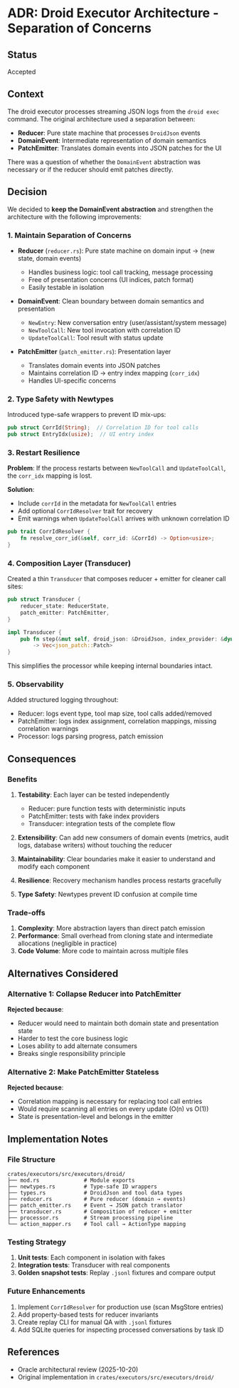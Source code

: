 # ADR: Droid Executor Architecture - Separation of Concerns

## Status
Accepted

## Context
The droid executor processes streaming JSON logs from the `droid exec` command. The original architecture used a separation between:
- **Reducer**: Pure state machine that processes `DroidJson` events
- **DomainEvent**: Intermediate representation of domain semantics
- **PatchEmitter**: Translates domain events into JSON patches for the UI

There was a question of whether the `DomainEvent` abstraction was necessary or if the reducer should emit patches directly.

## Decision
We decided to **keep the DomainEvent abstraction** and strengthen the architecture with the following improvements:

### 1. Maintain Separation of Concerns
- **Reducer** (`reducer.rs`): Pure state machine on domain input → (new state, domain events)
  - Handles business logic: tool call tracking, message processing
  - Free of presentation concerns (UI indices, patch format)
  - Easily testable in isolation

- **DomainEvent**: Clean boundary between domain semantics and presentation
  - `NewEntry`: New conversation entry (user/assistant/system message)
  - `NewToolCall`: New tool invocation with correlation ID
  - `UpdateToolCall`: Tool result with status update

- **PatchEmitter** (`patch_emitter.rs`): Presentation layer
  - Translates domain events into JSON patches
  - Maintains correlation ID → entry index mapping (`corr_idx`)
  - Handles UI-specific concerns

### 2. Type Safety with Newtypes
Introduced type-safe wrappers to prevent ID mix-ups:
```rust
pub struct CorrId(String);  // Correlation ID for tool calls
pub struct EntryIdx(usize);  // UI entry index
```

### 3. Restart Resilience
**Problem**: If the process restarts between `NewToolCall` and `UpdateToolCall`, the `corr_idx` mapping is lost.

**Solution**: 
- Include `corrId` in the metadata for `NewToolCall` entries
- Add optional `CorrIdResolver` trait for recovery
- Emit warnings when `UpdateToolCall` arrives with unknown correlation ID

```rust
pub trait CorrIdResolver {
    fn resolve_corr_id(&self, corr_id: &CorrId) -> Option<usize>;
}
```

### 4. Composition Layer (Transducer)
Created a thin `Transducer` that composes reducer + emitter for cleaner call sites:
```rust
pub struct Transducer {
    reducer_state: ReducerState,
    patch_emitter: PatchEmitter,
}

impl Transducer {
    pub fn step(&mut self, droid_json: &DroidJson, index_provider: &dyn IndexProviderLike) 
        -> Vec<json_patch::Patch>
}
```

This simplifies the processor while keeping internal boundaries intact.

### 5. Observability
Added structured logging throughout:
- Reducer: logs event type, tool map size, tool calls added/removed
- PatchEmitter: logs index assignment, correlation mappings, missing correlation warnings
- Processor: logs parsing progress, patch emission

## Consequences

### Benefits
1. **Testability**: Each layer can be tested independently
   - Reducer: pure function tests with deterministic inputs
   - PatchEmitter: tests with fake index providers
   - Transducer: integration tests of the complete flow

2. **Extensibility**: Can add new consumers of domain events (metrics, audit logs, database writers) without touching the reducer

3. **Maintainability**: Clear boundaries make it easier to understand and modify each component

4. **Resilience**: Recovery mechanism handles process restarts gracefully

5. **Type Safety**: Newtypes prevent ID confusion at compile time

### Trade-offs
1. **Complexity**: More abstraction layers than direct patch emission
2. **Performance**: Small overhead from cloning state and intermediate allocations (negligible in practice)
3. **Code Volume**: More code to maintain across multiple files

## Alternatives Considered

### Alternative 1: Collapse Reducer into PatchEmitter
**Rejected because**:
- Reducer would need to maintain both domain state and presentation state
- Harder to test the core business logic
- Loses ability to add alternate consumers
- Breaks single responsibility principle

### Alternative 2: Make PatchEmitter Stateless
**Rejected because**:
- Correlation mapping is necessary for replacing tool call entries
- Would require scanning all entries on every update (O(n) vs O(1))
- State is presentation-level and belongs in the emitter

## Implementation Notes

### File Structure
```
crates/executors/src/executors/droid/
├── mod.rs              # Module exports
├── newtypes.rs         # Type-safe ID wrappers
├── types.rs            # DroidJson and tool data types
├── reducer.rs          # Pure reducer (domain → events)
├── patch_emitter.rs    # Event → JSON patch translator
├── transducer.rs       # Composition of reducer + emitter
├── processor.rs        # Stream processing pipeline
└── action_mapper.rs    # Tool call → ActionType mapping
```

### Testing Strategy
1. **Unit tests**: Each component in isolation with fakes
2. **Integration tests**: Transducer with real components
3. **Golden snapshot tests**: Replay `.jsonl` fixtures and compare output

### Future Enhancements
1. Implement `CorrIdResolver` for production use (scan MsgStore entries)
2. Add property-based tests for reducer invariants
3. Create replay CLI for manual QA with `.jsonl` fixtures
4. Add SQLite queries for inspecting processed conversations by task ID

## References
- Oracle architectural review (2025-10-20)
- Original implementation in `crates/executors/src/executors/droid/`
